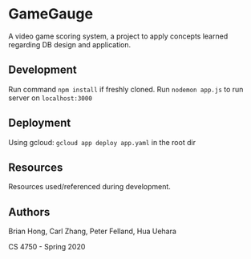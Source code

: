 # GameGauge

A video game scoring system, a project to apply concepts learned regarding DB design and application.

## Development

Run command `npm install` if freshly cloned.
Run `nodemon app.js` to run server on `localhost:3000`

## Deployment

Using gcloud: `gcloud app deploy app.yaml` in the root dir

## Resources

Resources used/referenced during development.


## Authors

Brian Hong, Carl Zhang, Peter Felland, Hua Uehara

CS 4750 - Spring 2020

